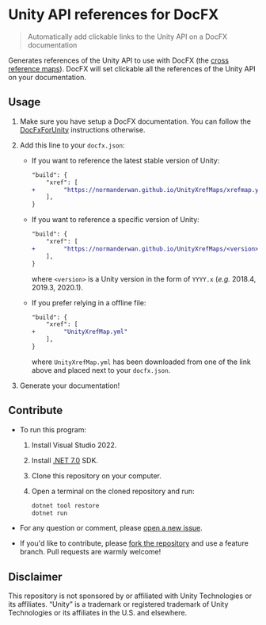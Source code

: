 # Unity API references for DocFX

> Automatically add clickable links to the Unity API on a DocFX documentation

Generates references of the Unity API to use with DocFX (the
[cross reference maps](https://dotnet.github.io/docfx/tutorial/links_and_cross_references.html#cross-reference-between-projects)).
DocFX will set clickable all the references of the Unity API on your documentation.

## Usage

1. Make sure you have setup a DocFX documentation. You can follow the
   [DocFxForUnity](https://github.com/NormandErwan/DocFxForUnity) instructions otherwise.

2. Add this line to your `docfx.json`:

    - If you want to reference the latest stable version of Unity:

        ```diff
        "build": {
            "xref": [
        +        "https://normanderwan.github.io/UnityXrefMaps/xrefmap.yml"
            ],
        }
        ```

    - If you want to reference a specific version of Unity:

        ```diff
        "build": {
            "xref": [
        +        "https://normanderwan.github.io/UnityXrefMaps/<version>/xrefmap.yml"
            ],
        }
        ```

      where `<version>` is a Unity version in the form of `YYYY.x` (*e.g.* 2018.4, 2019.3, 2020.1).

   - If you prefer relying in a offline file:

        ```diff
        "build": {
            "xref": [
        +        "UnityXrefMap.yml"
            ],
        }
        ```

      where `UnityXrefMap.yml` has been downloaded from one of the link above and placed next to your `docfx.json`.

3. Generate your documentation!

## Contribute

- To run this program:

    1. Install Visual Studio 2022.
    2. Install [.NET 7.0](https://dotnet.microsoft.com/download/dotnet) SDK.
    3. Clone this repository on your computer.
    4. Open a terminal on the cloned repository and run:

        ```sh
        dotnet tool restore
        dotnet run
        ```

- For any question or comment, please [open a new issue](https://github.com/NormandErwan/UnityXrefMaps/issues/new).

- If you'd like to contribute, please [fork the repository](https://github.com/NormandErwan/UnityXrefMaps/fork) and use
a feature branch. Pull requests are warmly welcome!

## Disclaimer

This repository is not sponsored by or affiliated with Unity Technologies or its affiliates.
“Unity” is a trademark or registered trademark of Unity Technologies or its affiliates in the U.S. and elsewhere.
